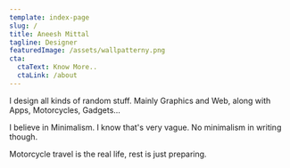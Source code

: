 ```yaml
---
template: index-page
slug: /
title: Aneesh Mittal
tagline: Designer
featuredImage: /assets/wallpatterny.png
cta:
  ctaText: Know More..
  ctaLink: /about
---
```

I design all kinds of random stuff. Mainly Graphics and Web, along with Apps, Motorcycles, Gadgets...

I believe in Minimalism. I know that's very vague. No minimalism in writing though.

Motorcycle travel is the real life, rest is just preparing.

